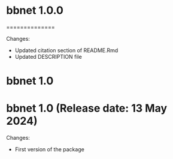 # bbnet 1.0.0
==============

Changes:

* Updated citation section of README.Rmd
* Updated DESCRIPTION file


# bbnet 1.0

bbnet 1.0 (Release date: 13 May 2024)
==============

Changes:

* First version of the package
